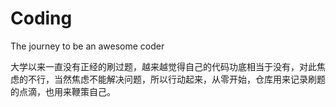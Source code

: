 # Coding
The journey to be an awesome coder 

大学以来一直没有正经的刷过题，越来越觉得自己的代码功底相当于没有，对此焦虑的不行，当然焦虑不能解决问题，所以行动起来，从零开始，仓库用来记录刷题的点滴，也用来鞭策自己。
